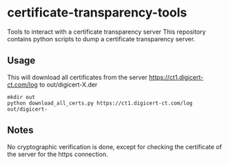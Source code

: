 # certificate-transparency-tools
Tools to interact with a certificate transparency server This repository contains python scripts to dump a certificate transparency
server.

## Usage

This will download all certificates from the server https://ct1.digicert-ct.com/log to out/digicert-X.der

```
mkdir out
python download_all_certs.py https://ct1.digicert-ct.com/log out/digicert-
```

## Notes

No cryptographic verification is done, except for checking the certificate of
the server for the https connection.
